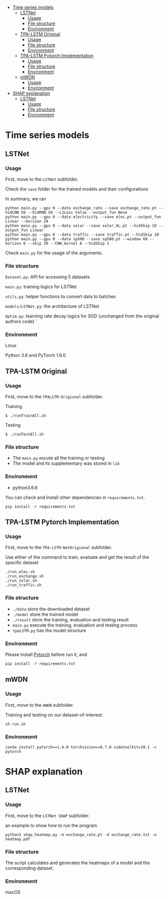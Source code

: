 - [Time series models](#time-series-models)
  * [LSTNet](#lstnet)
    + [Usage](#usage)
    + [File structure](#file-structure)
    + [Environment](#environment)
  * [TPA-LSTM Original](#tpa-lstm-original)
    + [Usage](#usage-1)
    + [File structure](#file-structure-1)
    + [Environment](#environment-1)
  * [TPA-LSTM Pytorch Implementation](#tpa-lstm-pytorch-implementation)
    + [Usage](#usage-2)
    + [File structure](#file-structure-2)
    + [Environment](#environment-2)
  * [mWDN](#mwdn)
    + [Usage](#usage-3)
    + [Environment](#environment-3)
- [SHAP explanation](#shap-explanation)
  * [LSTNet](#lstnet-1)
    + [Usage](#usage-4)
    + [File structure](#file-structure-3)
    + [Environment](#environment-4)






# Time series models

## LSTNet

### Usage

First, move to the `LSTNet` subfolder.

Check the `save` folder for the trained models and their configurations

In summary, we ran 
``` 
python main.py --gpu 0 --data exchange_rate --save exchange_rate.pt --hidCNN 50 --hidRNN 50 --L1Loss False --output_fun None
python main.py --gpu 0 --data electricity --save elec.pt --output_fun Linear --horizon 24
python main.py --gpu 0 --data solar --save solar_AL.pt --hidSkip 10 --output_fun Linear
python main.py --gpu 0 --data traffic --save traffic.pt --hidSkip 10
python main.py --gpu 0 --data sp500 --save sp500.pt --window 60 --horizon 6 --skip 20 --CNN_kernel 6 --hidSkip 1
```
Check `main.py` for the usage of the arguments.

### File structure

`Dataset.py`: API for accessing 5 datasets

`main.py`: training logics for LSTNet

`utils.py`: helper functions to convert data to batches

`models/LSTNet.py`: the architecture of LSTNet

`Optim.py`: learning rate decay logics for SGD  (unchanged from the original authors code)
`


### Environment 
Linux

Python 3.6 and PyTorch 1.6.0

## TPA-LSTM Original

### Usage

First, move to the `TPALSTM-Origional` subfolder.


Training
```
$ ./runTrainAll.sh
```
Testing
```
$ ./runTestAll.sh
```

### File structure
- The `main.py` excute all the training or testing
- The model and its supplementary was stored in `lib`

### Environment

* python3.6.6

You can check and install other dependencies in `requirements.txt`.
```
pip install -r requirements.txt
```
## TPA-LSTM Pytorch Implementation

### Usage

First, move to the `TPA-LSTM-NotOrigional` subfolder.


Use either of the command to train, evaluate and get the result of the specific dataset
```
./run_elec.sh
./run_exchange.sh
./run_solar.sh
./run_traffic.sh
```

### File structure
- `./data` store the downloaded dataset
- `./model` store the trained model
- `./result` store the training, evaluation and testing result
- `main.py` execute the training, evaluation and testing process
- `tpaLSTM.py` has the model structure  

### Environment
Please install [Pytorch](https://pytorch.org/) before run it, and

```python
pip install -r requirements.txt
```

## mWDN

### Usage

First, move to the `mWDN` subfolder.


Training and testing on our dataset-of-interest:
```
sh run.sh
```

### Environment 
```
conda install pytorch==1.6.0 torchvision==0.7.0 cudatoolkit=10.1 -c pytorch
```

# SHAP explanation

## LSTNet

### Usage

First, move to the `LSTNet SHAP` subfolder.

an example to show how to run the program
```
python3 shap_heatmap.py -m exchange_rate.pt -d exchange_rate.txt -o heatmap.pdf
```

### File structure

The script calculates and generates the heatmaps of a model and the corresponding dataset.

### Environment 

macOS
